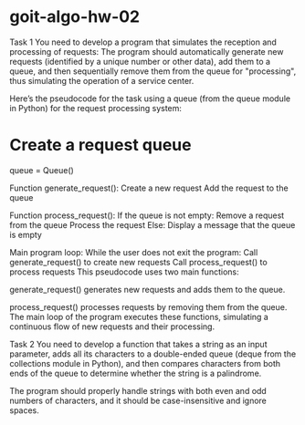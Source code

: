 # goit-algo-hw-02

Task 1
You need to develop a program that simulates the reception and processing of requests:
The program should automatically generate new requests (identified by a unique number or other data), add them to a queue, and then sequentially remove them from the queue for "processing", thus simulating the operation of a service center.

Here’s the pseudocode for the task using a queue (from the queue module in Python) for the request processing system:

# Create a request queue
queue = Queue()

Function generate_request():
    Create a new request
    Add the request to the queue

Function process_request():
    If the queue is not empty:
        Remove a request from the queue
        Process the request
    Else:
        Display a message that the queue is empty

Main program loop:
    While the user does not exit the program:
        Call generate_request() to create new requests
        Call process_request() to process requests
This pseudocode uses two main functions:

generate_request() generates new requests and adds them to the queue.

process_request() processes requests by removing them from the queue.
The main loop of the program executes these functions, simulating a continuous flow of new requests and their processing.

Task 2
You need to develop a function that takes a string as an input parameter, adds all its characters to a double-ended queue (deque from the collections module in Python), and then compares characters from both ends of the queue to determine whether the string is a palindrome.

The program should properly handle strings with both even and odd numbers of characters, and it should be case-insensitive and ignore spaces.